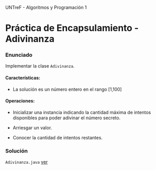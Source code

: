 UNTreF - Algoritmos y Programación 1

# Práctica de Encapsulamiento - Adivinanza

### Enunciado

Implementar la clase `Adivinanza`.

#### Características:

* La solución es un número entero en el rango [1,100]

#### Operaciones:

* Inicializar una instancia indicando la cantidad máxima de intentos disponibles para poder adivinar el número secreto.

* Arriesgar un valor.

* Conocer la cantidad de intentos restantes.

### Solución

`Adivinanza.java` [ver](../master/src/Adivinanza.java)

